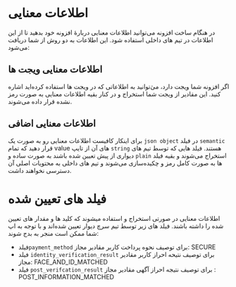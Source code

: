 # اطلاعات معنایی

در هنگام ساخت افزونه می‌‌توانید اطلاعات معنایی دربارهٔ افزونه خود بدهید تا از این اطلاعات در تیم های داخلی استفاده شود.
این اطلاعات به دو روش از شما دریافت می‌شود:
## اطلاعات معنایی ویجت ها
اگر افزونه شما ویجت دارد، می‌ٰتوانید به اطلاعاتی که در ویجت ها استفاده کرده‌اید اشاره کنید. این مقادیر از ویجت شما استخراج و در کنار بقیه اطلاعات معنایی به صورت رمز نشده قرار داده می‌شوند.

## اطلاعات معنایی اضافی
برای اینکار کافیست اطلاعات معنایی رو به صورت یک ‍`json object` در فیلد `semantic` قرار دهید که تمام value های آن از تایپ `string` هستند. فیلد هایی که توسط تیم های دیواری از پیش تعیین شده باشند به صورت ساده و `plain` استخراج می‌شوند و بقیه فیلد ها به صورت کامل رمز و چکید‌ه‌سازی می‌شوند و تیم های داخلی به محتویات اصلی آن دسترسی نخواهند داشت.

# فیلد های تعیین شده

اطلاعات معنایی در صورتی استخراج و استفاده میشوند که کلید ها و مقدار های تعیین  شده را داشته باشند.
فیلد های زیر توسط تیم سرچ دیوار تعیین شده‌اند و با توجه به اپ شما ممکن است منجر به بدج شوند:
- فیلد`payment_method` برای توصیف نحوه پرداخت کاربر مقادیر مجاز: SECURE
- فیلد `identity_verification_result` برای توصیف نتیحه احراز کاربر مقادیر مجاز: FACE_AND_ID_MATCHED
- فیلد `post_verifcation_result` برای توصیف نتیجه احراز آگهی مقادیر مجاز : POST_INFORMATION_MATCHED
